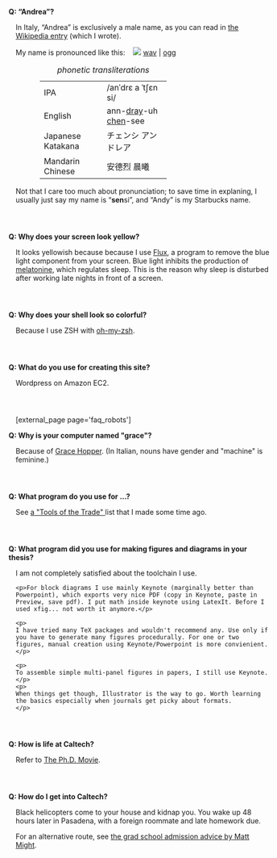<style type='text/css'>
 div.faq { padding-bottom: 2em; max-width: 45em;}
 div.faq .q { /*font-style: italic; */
  font-weight: bold !important; 
  margin-left: -1em;
}
 div.faq .q:before { content: "Q: "; }

 table#pron { width: 50%; margin-left: 3em;}
 table#pron caption { font-style: italic; text-align: center; }
 table span { text-decoration: underline;}
</style>

<div class='faq' id='andrea'><p class='q'> 
        &ldquo;Andrea&rdquo;?
    </p><p class='a'> 
        In Italy, &ldquo;Andrea&rdquo; is exclusively a male name, as you can read in <a href="http://en.wikipedia.org/wiki/Andrea">the  Wikipedia entry</a> (which I wrote).
        </p><p>
        My name is pronounced like this: &nbsp;&nbsp; 
            <img src='/media/speaker.png'/> <a href="/media/andrea_censi.wav">wav</a> | <a href="/media/andrea_censi.ogg">ogg</a>
        <br/>
        </p><p>
        <table id='pron'>
            <caption>phonetic transliterations</caption>
            <tr><td>IPA</td><td>/anˈdrɛ a  ˈtʃɛn si/</td></tr>
            <tr><td>English</td><td>ann-<span>dray</span>-uh <span>chen</span>-see</td></tr>
            <tr><td>Japanese Katakana</td><td>チェンシ アンドレア</td></tr>
            <tr><td>Mandarin Chinese</td><td>安德烈 晨曦</td></tr>
        </table>
        Not that I care too much about pronunciation; to save time in explaning, I usually just say my name is &ldquo;<strong>sen</strong>si&rdquo;, and  &ldquo;Andy&rdquo; is my Starbucks name.
</p></div>


<div class='faq'><p class='q'> 
        Why does your screen look yellow?
    </p><p class='a'> 
        It looks yellowish because because I use <a href="http://stereopsis.com/flux/">Flux</a>, a program to remove 
        the blue light component from your screen.
        Blue light inhibits the production of <a href="http://en.wikipedia.org/wiki/Melatonin">melatonine</a>, which regulates sleep.
        This is the reason why sleep is disturbed after working late nights in front of a screen.
</p></div>
    

<div class='faq'><p class='q'> 
        Why does your shell look so colorful?
    </p><p class='a'> 
        Because I use ZSH with <a href="https://github.com/robbyrussell/oh-my-zsh">oh-my-zsh</a>.
</p></div>
    

<div class='faq'><p class='q'> 
        What do you use for creating this site?
    </p><p class='a'> 
        Wordpress on Amazon EC2.
</p></div>


[external_page page='faq_robots']


<div class='faq'><p class='q'> 
        Why is your computer named "grace"?
    </p><p class='a'> 
        Because of <a href="http://en.wikipedia.org/wiki/Grace_Hopper">Grace Hopper</a>. (In Italian, 
        nouns have gender and "machine" is feminine.)
</p></div>




<div class='faq'><p class='q'> 
        What program do you use for ...?
    </p><p class='a'> 
        See <a href="http://andrea.caltech.edu/blog/2010-12-16/tools-of-the-trade/"> a "Tools of the Trade" </a> list that I made some time ago.
</p></div>



<div class='faq'><p class='q'> 
        What program did you use for making figures and diagrams in your thesis?
    </p><p class='a'> 
            I am not completely satisfied about the toolchain I use.</p>

    <p>For block diagrams I use mainly Keynote (marginally better than Powerpoint), which exports very nice PDF (copy in Keynote, paste in Preview, save pdf). I put math inside keynote using LatexIt. Before I used xfig... not worth it anymore.</p>

    <p>
    I have tried many TeX packages and wouldn't recommend any. Use only if you have to generate many figures procedurally. For one or two figures, manual creation using Keynote/Powerpoint is more convienient.</p>

    <p>
    To assemble simple multi-panel figures in papers, I still use Keynote.
    </p>
    <p>
    When things get though, Illustrator is the way to go. Worth learning the basics especially when journals get picky about formats.
    </p>
</div>

<div class='faq' id='life'><p class='q'> 
        How is life at Caltech?
    </p><p class='a'> 
        Refer to <a href="http://www.phdmovie.com"> The Ph.D. Movie</a>.
</p></div>


<div class='faq' id='caltech'>
    <div class='question'>
    <p class='q'> 
        How do I get into Caltech?
    </p>
    </div>
    <div class='answer'>
    <p class='a'> 
        Black helicopters come to your house and kidnap you. You wake up 
        48 hours later in Pasadena, with a foreign roommate and late homework due.
    </p>
    <p>
        For an alternative route, see 
        <a href="http://matt.might.net/articles/how-to-apply-and-get-in-to-graduate-school-in-science-mathematics-engineering-or-computer-science/">the grad school admission advice by Matt Might</a>.
    </p>
    </div>
</div>
